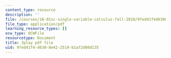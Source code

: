 ```yaml
---
content_type: resource
description: ''
file: /courses/18-01sc-single-variable-calculus-fall-2010/9fed41f4d6308e422519b1a72d80d135_y_CA5btuoQk.pdf
file_type: application/pdf
learning_resource_types: []
ocw_type: OCWFile
resourcetype: Document
title: 3play pdf file
uid: 9fed41f4-d630-8e42-2519-b1a72d80d135
---
```

